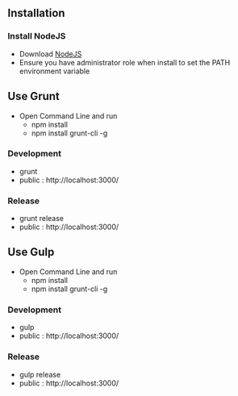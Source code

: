 ## Installation

### Install NodeJS
  - Download [NodeJS](http://nodejs.org)
  - Ensure you have administrator role when install to set the PATH environment variable
  
## Use Grunt
  - Open Command Line and run
    * npm install
    * npm install grunt-cli -g

### Development
- grunt
- public : http://localhost:3000/

### Release
- grunt release
- public : http://localhost:3000/

## Use Gulp
  - Open Command Line and run
    * npm install
    * npm install grunt-cli -g

### Development
- gulp
- public : http://localhost:3000/

### Release
- gulp release
- public : http://localhost:3000/